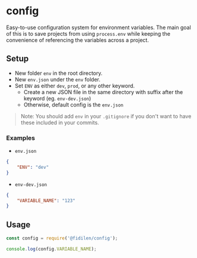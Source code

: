 # config
Easy-to-use configuration system for environment variables.
The main goal of this is to save projects from using `process.env` while keeping the convenience of referencing the variables across a project.


## Setup
- New folder `env` in the root directory.
- New `env.json` under the `env` folder.
- Set `ENV` as either `dev`, `prod`, or any other keyword.
  - Create a new JSON file in the same directory with suffix after the keyword (eg. `env-dev.json`)
  - Otherwise, default config is the `env.json`

> Note:
> You should add `env` in your `.gitignore` if you don't want to have these included in your commits.

### Examples
- `env.json`
```json
{
    "ENV": "dev"
}
```

- `env-dev.json`
```json
{
    "VARIABLE_NAME": "123"
}
```


## Usage
```js
const config = require('@fidilen/config');

console.log(config.VARIABLE_NAME);
```